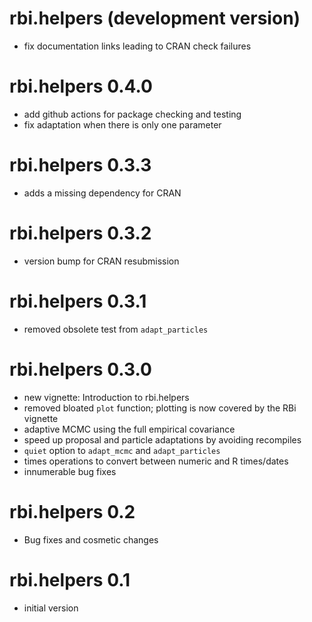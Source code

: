 # rbi.helpers (development version)

* fix documentation links leading to CRAN check failures

# rbi.helpers 0.4.0

* add github actions for package checking and testing
* fix adaptation when there is only one parameter

# rbi.helpers 0.3.3

* adds a missing dependency for CRAN

# rbi.helpers 0.3.2

* version bump for CRAN resubmission

# rbi.helpers 0.3.1

* removed obsolete test from `adapt_particles`

# rbi.helpers 0.3.0

* new vignette: Introduction to rbi.helpers
* removed bloated `plot` function; plotting is now covered by the RBi vignette
* adaptive MCMC using the full empirical covariance
* speed up proposal and particle adaptations by avoiding recompiles
* `quiet` option to `adapt_mcmc` and `adapt_particles`
* times operations to convert between numeric and R times/dates
* innumerable bug fixes

# rbi.helpers 0.2

* Bug fixes and cosmetic changes

# rbi.helpers 0.1

* initial version
